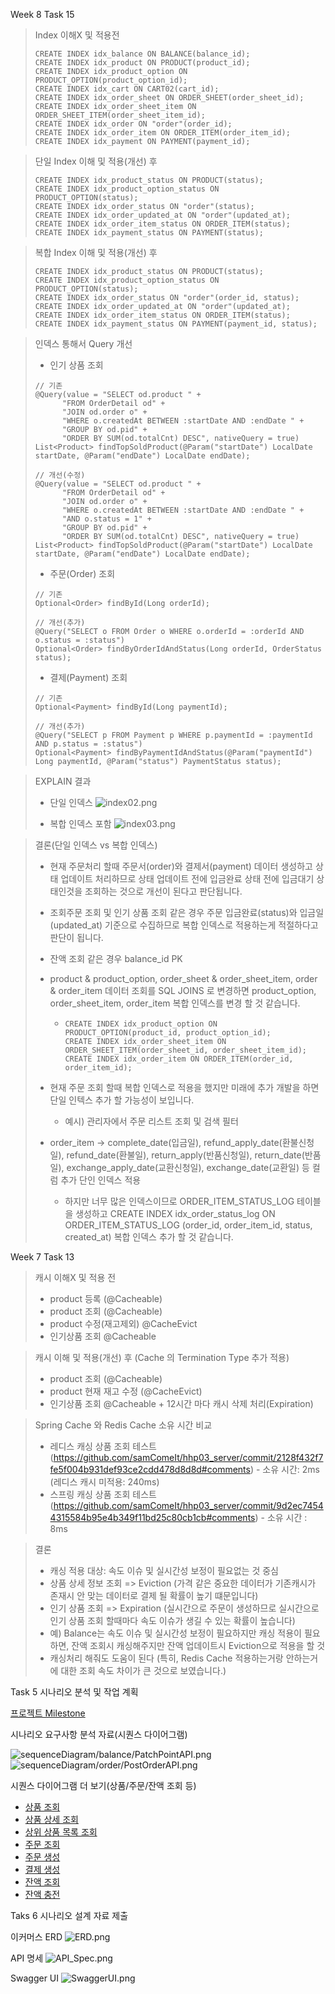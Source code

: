 Week 8 Task 15

> Index 이해X 및 적용전
> ```agsl
> CREATE INDEX idx_balance ON BALANCE(balance_id);
> CREATE INDEX idx_product ON PRODUCT(product_id);
> CREATE INDEX idx_product_option ON PRODUCT_OPTION(product_option_id);
> CREATE INDEX idx_cart ON CART02(cart_id);
> CREATE INDEX idx_order_sheet ON ORDER_SHEET(order_sheet_id);
> CREATE INDEX idx_order_sheet_item ON ORDER_SHEET_ITEM(order_sheet_item_id);
> CREATE INDEX idx_order ON "order"(order_id);
> CREATE INDEX idx_order_item ON ORDER_ITEM(order_item_id);
> CREATE INDEX idx_payment ON PAYMENT(payment_id);
> ```

> 단일 Index 이해 및 적용(개선) 후
> ```agsl
> CREATE INDEX idx_product_status ON PRODUCT(status);
> CREATE INDEX idx_product_option_status ON PRODUCT_OPTION(status);
> CREATE INDEX idx_order_status ON "order"(status);
> CREATE INDEX idx_order_updated_at ON "order"(updated_at);
> CREATE INDEX idx_order_item_status ON ORDER_ITEM(status);
> CREATE INDEX idx_payment_status ON PAYMENT(status);
> ```

> 복합 Index 이해 및 적용(개선) 후
> ````
> CREATE INDEX idx_product_status ON PRODUCT(status);
> CREATE INDEX idx_product_option_status ON PRODUCT_OPTION(status);
> CREATE INDEX idx_order_status ON "order"(order_id, status);
> CREATE INDEX idx_order_updated_at ON "order"(updated_at);
> CREATE INDEX idx_order_item_status ON ORDER_ITEM(status);
> CREATE INDEX idx_payment_status ON PAYMENT(payment_id, status);
> ````

> 인덱스 통해서 Query 개선
> - 인기 상품 조회
> ```
> // 기존
> @Query(value = "SELECT od.product " +
>       "FROM OrderDetail od" +
>       "JOIN od.order o" +
>       "WHERE o.createdAt BETWEEN :startDate AND :endDate " +
>       "GROUP BY od.pid" +
>       "ORDER BY SUM(od.totalCnt) DESC", nativeQuery = true)
> List<Product> findTopSoldProduct(@Param("startDate") LocalDate startDate, @Param("endDate") LocalDate endDate);
> 
> // 개선(수정)
> @Query(value = "SELECT od.product " +
>       "FROM OrderDetail od" +
>       "JOIN od.order o" +
>       "WHERE o.createdAt BETWEEN :startDate AND :endDate " +
>       "AND o.status = 1" +
>       "GROUP BY od.pid" +
>       "ORDER BY SUM(od.totalCnt) DESC", nativeQuery = true)
> List<Product> findTopSoldProduct(@Param("startDate") LocalDate startDate, @Param("endDate") LocalDate endDate);
> ```
> 
> - 주문(Order) 조회
> ```
> // 기존
> Optional<Order> findById(Long orderId);
> 
> // 개선(추가)
> @Query("SELECT o FROM Order o WHERE o.orderId = :orderId AND o.status = :status")
> Optional<Order> findByOrderIdAndStatus(Long orderId, OrderStatus status);
> ```
> 
> - 결제(Payment) 조회
> 
> ```agsl
> // 기존
> Optional<Payment> findById(Long paymentId);
>
> // 개선(추가)
> @Query("SELECT p FROM Payment p WHERE p.paymentId = :paymentId AND p.status = :status")
> Optional<Payment> findByPaymentIdAndStatus(@Param("paymentId") Long paymentId, @Param("status") PaymentStatus status);
> ```

> EXPLAIN 결과
> - 단일 인덱스
> ![index02.png](img/explain_sql/index02.png)
> 
> - 복합 인덱스 포함
> ![index03.png](img/explain_sql/index03.png)

> 결론(단일 인덱스 vs 복합 인덱스)
> - 현재 주문처리 할때 주문서(order)와 결제서(payment) 데이터 생성하고 상태 업데이트 처리하므로 상태 업데이트 전에 입금완료 상태 전에 입금대기 상태인것을 조회하는 것으로 개선이 된다고 판단됩니다. 
> - 조회주문 조회 및 인기 상품 조회 같은 경우 주문 입금완료(status)와 입금일(updated_at) 기준으로 수집하므로 복합 인덱스로 적용하는게 적절하다고 판단이 됩니다.
> - 잔액 조회 같은 경우 balance_id PK 
> - product & product_option, order_sheet & order_sheet_item, order & order_item 데이터 조회를 SQL JOINS 로 변경하면 
> product_option, order_sheet_item, order_item 복합 인덱스를 변경 할 것 같습니다.
>   - ````
>     CREATE INDEX idx_product_option ON PRODUCT_OPTION(product_id, product_option_id);
>     CREATE INDEX idx_order_sheet_item ON ORDER_SHEET_ITEM(order_sheet_id, order_sheet_item_id);
>     CREATE INDEX idx_order_item ON ORDER_ITEM(order_id, order_item_id);
>     ````
> - 현재 주문 조회 할때 복합 인덱스로 적용을 했지만 미래에 추가 개발을 하면 단일 인텍스 추가 할 가능성이 보입니다.
>   - 예시) 관리자에서 주문 리스트 조회 및 검색 필터
> 
> 
> - order_item -> complete_date(입금일), refund_apply_date(환불신청일), refund_date(환불일),
> return_apply(반품신청일), return_date(반품일), exchange_apply_date(교환신청일), exchange_date(교환일) 등 컬럼 추가 단인 인덱스 적용
>   - 하지만 너무 많은 인덱스이므로 ORDER_ITEM_STATUS_LOG 테이블을 생성하고
>   CREATE INDEX idx_order_status_log ON ORDER_ITEM_STATUS_LOG (order_id, order_item_id, status, created_at) 복합 인덱스 추가 할 것 같습니다.
>

Week 7
Task 13 
> 캐시 이해X 및 적용 전
> - product 등록 (@Cacheable)
> - product 조회 (@Cacheable)
> - product 수정(재고제외) @CacheEvict
> - 인기상품 조회 @Cacheable

> 캐시 이해 및 적용(개선) 후 (Cache  의 Termination Type 추가 적용)
>  - product 조회 (@Cacheable)
>  - product 현재 재고 수정 (@CacheEvict)
>  - 인기상품 조회 @Cacheable + 12시간 마다 캐시 삭제 처리(Expiration)

> Spring Cache 와 Redis Cache 소유 시간 비교
> - 레디스 캐싱 상품 조회 테스트 (https://github.com/samComeIt/hhp03_server/commit/2128f432f7fe5f004b931def93ce2cdd478d8d8d#comments)
>       - 소유 시간: 2ms (레디스 캐시 미적용: 240ms)
> - 스프링 캐싱 상품 조회 테스트 (https://github.com/samComeIt/hhp03_server/commit/9d2ec74544315584b95e4b349f11bd25c80cb1cb#comments)
>       - 소유 시간 : 8ms

> 결론
> - 캐싱 적용 대상: 속도 이슈 및 실시간성 보정이 필요없는 것 중심
> - 상품 상세 정보 조회 => Eviction (가격 같은 중요한 데이터가 기존캐시가 존재시 안 맞는 데이터로 결제 될 확률이 높기 떄문입니다)
> - 인기 상품 조회 => Expiration (실시간으로 주문이 생성하므로 실시간으로 인기 상품 조회 할때마다 속도 이슈가 생길 수 있는 확률이 높습니다) 
> - 예) Balance는 속도 이슈 및 실시간성 보정이 필요하지만 캐싱 적용이 필요하면,
> 잔액 조회시 캐싱해주지만 잔액 업데이트시 Eviction으로 적용을 할 것
> - 캐싱처리 해줘도 도움이 된다 (특히, Redis Cache 적용하는거랑 안하는거에 대한 조회 속도 차이가 큰 것으로 보였습니다.)
> 

Task 5 시나리오 분석 및 작업 계획

[프로젝트 Milestone](https://github.com/users/samComeIt/projects/2)

시나리오 요구사항 분석 자료(시퀀스 다이어그램)


![sequenceDiagram/balance/PatchPointAPI.png](sequenceDiagram/balance/PatchPointAPI.png)
![sequenceDiagram/order/PostOrderAPI.png](sequenceDiagram/order/OrderProcess.png)

시퀀스 다이어그램 더 보기(상품/주문/잔액 조회 등)
- [상품 조회](sequenceDiagram/product/GetProductAPI.png)
- [상품 상세 조회](sequenceDiagram/product/GetProductDetailAPI.png)
- [상위 상품 목록 조회](sequenceDiagram/product/GetProductListAPI.png)
- [주문 조회](sequenceDiagram/order/GetOrderAPI.png)
- [주문 생성](sequenceDiagram/order/PostOrderAPI02.png)
- [결제 생성](sequenceDiagram/payment/PostPaymentAPI.png)
- [잔액 조회](sequenceDiagram/balance/GetBalanceAPI.png)
- [잔액 충전](sequenceDiagram/balance/PatchPointAPI.png)

Taks 6 시나리오 설계 자료 제출

이커머스 ERD
![ERD.png](ERD.png)

API 명세
![API_Spec.png](API_Spec.png)

Swagger UI
![SwaggerUI.png](SwaggerUI.png)
